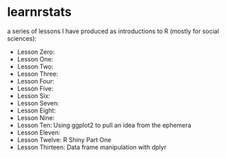 # learnrstats
a series of lessons I have produced as introductions to R (mostly for social sciences): 

* Lesson Zero:
* Lesson One:
* Lesson Two:
* Lesson Three:
* Lesson Four: 
* Lesson Five:
* Lesson Six:
* Lesson Seven:
* Lesson Eight:
* Lesson Nine: 
* Lesson Ten: Using ggplot2 to pull an idea from the ephemera
* Lesson Eleven:
* Lesson Twelve: R Shiny Part One
* Lesson Thirteen: Data frame manipulation with dplyr
